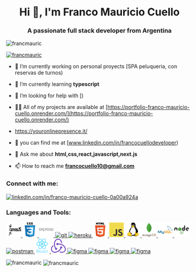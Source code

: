 <h1 align="center">Hi 👋, I'm Franco Mauricio Cuello</h1>
<h3 align="center">A passionate full stack developer from Argentina</h3>

<p align="left"> <img src="https://komarev.com/ghpvc/?username=francmauric&label=Profile%20views&color=0e75b6&style=flat" alt="francmauric" /> </p>

<p align="left"> <a href="https://github.com/francmauric?tab=repositories"><img src="https://github-profile-trophy.vercel.app/?username=francmauric" alt="francmauric" /></a> </p>

- 🔭 I’m currently working on personal proyects [SPA peluqueria, con reservas de turnos)

- 🌱 I’m currently learning **typescript**

- 🤝 I’m looking for help with [)

- 👨‍💻 All of my projects are available at [https://portfolio-franco-mauricio-cuello.onrender.com/](https://portfolio-franco-mauricio-cuello.onrender.com/)
- https://youronlinepresence.it/

- 📝 you can find me at [www.linkedin.com/in/francocuellodeveloper)

- 💬 Ask me about **html,css,react,javascript,next.js**

- 📫 How to reach me **francocuello10@gmail.com**

<h3 align="left">Connect with me:</h3>
<p align="left">
<a href="https://www.linkedin.com/in/franco-mauricio-cuello-0a00a924a" target="blank"><img align="center" src="https://raw.githubusercontent.com/rahuldkjain/github-profile-readme-generator/master/src/images/icons/Social/linked-in-alt.svg" alt="linkedin.com/in/franco-mauricio-cuello-0a00a924a" height="30" width="40" /></a>
</p>

<h3 align="left">Languages and Tools:</h3>
<p align="left"> <a href="https://canvasjs.com" target="_blank" rel="noreferrer"> <img src="https://raw.githubusercontent.com/Hardik0307/Hardik0307/master/assets/canvasjs-charts.svg" alt="canvasjs" width="40" height="40"/> </a> <a href="https://www.w3schools.com/css/" target="_blank" rel="noreferrer"> <img src="https://raw.githubusercontent.com/devicons/devicon/master/icons/css3/css3-original-wordmark.svg" alt="css3" width="40" height="40"/> </a> <a href="https://expressjs.com" target="_blank" rel="noreferrer"> <img src="https://raw.githubusercontent.com/devicons/devicon/master/icons/express/express-original-wordmark.svg" alt="express" width="40" height="40"/> </a> <a href="https://git-scm.com/" target="_blank" rel="noreferrer"> <img src="https://www.vectorlogo.zone/logos/git-scm/git-scm-icon.svg" alt="git" width="40" height="40"/> </a> <a href="https://heroku.com" target="_blank" rel="noreferrer"> <img src="https://www.vectorlogo.zone/logos/heroku/heroku-icon.svg" alt="heroku" width="40" height="40"/> </a> <a href="https://www.w3.org/html/" target="_blank" rel="noreferrer"> <img src="https://raw.githubusercontent.com/devicons/devicon/master/icons/html5/html5-original-wordmark.svg" alt="html5" width="40" height="40"/> </a> <a href="https://developer.mozilla.org/en-US/docs/Web/JavaScript" target="_blank" rel="noreferrer"> <img src="https://raw.githubusercontent.com/devicons/devicon/master/icons/javascript/javascript-original.svg" alt="javascript" width="40" height="40"/> </a> <a href="https://www.linux.org/" target="_blank" rel="noreferrer"> <img src="https://raw.githubusercontent.com/devicons/devicon/master/icons/linux/linux-original.svg" alt="linux" width="40" height="40"/> </a> <a href="https://www.mongodb.com/" target="_blank" rel="noreferrer"> <img src="https://raw.githubusercontent.com/devicons/devicon/master/icons/mongodb/mongodb-original-wordmark.svg" alt="mongodb" width="40" height="40"/> </a> <a href="https://www.mysql.com/" target="_blank" rel="noreferrer"> <img src="https://raw.githubusercontent.com/devicons/devicon/master/icons/mysql/mysql-original-wordmark.svg" alt="mysql" width="40" height="40"/> </a> <a href="https://nodejs.org" target="_blank" rel="noreferrer"> <img src="https://raw.githubusercontent.com/devicons/devicon/master/icons/nodejs/nodejs-original-wordmark.svg" alt="nodejs" width="40" height="40"/> </a> <a href="https://postman.com" target="_blank" rel="noreferrer"> <img src="https://www.vectorlogo.zone/logos/getpostman/getpostman-icon.svg" alt="postman" width="40" height="40"/> </a> <a href="https://reactjs.org/" target="_blank" rel="noreferrer"> <img src="https://raw.githubusercontent.com/devicons/devicon/master/icons/react/react-original-wordmark.svg" alt="react" width="40" height="40"/> </a> <a href="https://redux.js.org" target="_blank" rel="noreferrer"> <img src="https://raw.githubusercontent.com/devicons/devicon/master/icons/redux/redux-original.svg" alt="redux" width="40" height="40"/> </a> <a href="https://www.figma.com/community" target="_blank" rel="noreferrer"> <img src="https://upload.wikimedia.org/wikipedia/commons/3/33/Figma-logo.svg" alt="figma" width="40" height="40"/> </a><a href="https://nextjs.org/" target="_blank" rel="noreferrer"> <img src="https://upload.wikimedia.org/wikipedia/commons/8/8e/Nextjs-logo.svg" alt="figma" width="40" height="40"/> </a><a href="https://tailwindcss.com/" target="_blank" rel="noreferrer"> <img src="https://upload.wikimedia.org/wikipedia/commons/d/d5/Tailwind_CSS_Logo.svg" alt="figma" width="40" height="40"/> </a><a href="https://www.typescriptlang.org/" target="_blank" rel="noreferrer"> <img src="https://upload.wikimedia.org/wikipedia/commons/4/4c/Typescript_logo_2020.svg" alt="figma" width="40" height="40"/> </a></p>

<p><img align="left" src="https://github-readme-stats.vercel.app/api/top-langs?username=francmauric&show_icons=true&locale=en&layout=compact" alt="francmauric" /></p>

<p>&nbsp;<img align="center" src="https://github-readme-stats.vercel.app/api?username=francmauric&show_icons=true&locale=en" alt="francmauric" /></p>

